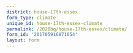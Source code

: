 ```yaml
---
district: house-17th-essex
form_type: climate
unique_id: house-17th-essex-climate
permalink: /2020bq/house-17th-essex/climate/
form_id: '201705916871054'
layout: form
---
```

